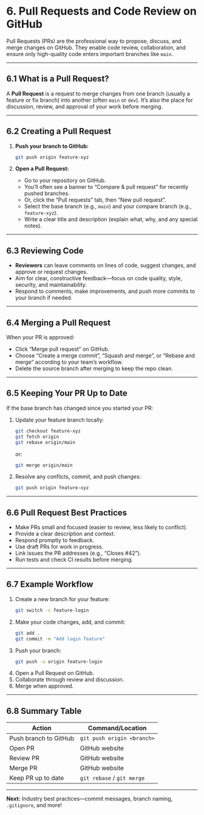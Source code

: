 # 6. Pull Requests and Code Review on GitHub

Pull Requests (PRs) are the professional way to propose, discuss, and merge changes on GitHub. They enable code review, collaboration, and ensure only high-quality code enters important branches like `main`.

---

## 6.1 What is a Pull Request?

A **Pull Request** is a request to merge changes from one branch (usually a feature or fix branch) into another (often `main` or `dev`). It’s also the place for discussion, review, and approval of your work before merging.

---

## 6.2 Creating a Pull Request

1. **Push your branch to GitHub:**
   ```bash
   git push origin feature-xyz
   ```

2. **Open a Pull Request:**
   - Go to your repository on GitHub.
   - You’ll often see a banner to “Compare & pull request” for recently pushed branches.
   - Or, click the “Pull requests” tab, then “New pull request”.
   - Select the base branch (e.g., `main`) and your compare branch (e.g., `feature-xyz`).
   - Write a clear title and description (explain what, why, and any special notes).

---

## 6.3 Reviewing Code

- **Reviewers** can leave comments on lines of code, suggest changes, and approve or request changes.
- Aim for clear, constructive feedback—focus on code quality, style, security, and maintainability.
- Respond to comments, make improvements, and push more commits to your branch if needed.

---

## 6.4 Merging a Pull Request

When your PR is approved:
- Click “Merge pull request” on GitHub.
- Choose “Create a merge commit”, “Squash and merge”, or “Rebase and merge” according to your team’s workflow.
- Delete the source branch after merging to keep the repo clean.

---

## 6.5 Keeping Your PR Up to Date

If the base branch has changed since you started your PR:
1. Update your feature branch locally:
   ```bash
   git checkout feature-xyz
   git fetch origin
   git rebase origin/main
   ```
   or:
   ```bash
   git merge origin/main
   ```
2. Resolve any conflicts, commit, and push changes:
   ```bash
   git push origin feature-xyz
   ```

---

## 6.6 Pull Request Best Practices

- Make PRs small and focused (easier to review, less likely to conflict).
- Provide a clear description and context.
- Respond promptly to feedback.
- Use draft PRs for work in progress.
- Link issues the PR addresses (e.g., “Closes #42”).
- Run tests and check CI results before merging.

---

## 6.7 Example Workflow

1. Create a new branch for your feature:
   ```bash
   git switch -c feature-login
   ```
2. Make your code changes, add, and commit:
   ```bash
   git add .
   git commit -m "Add login feature"
   ```
3. Push your branch:
   ```bash
   git push -u origin feature-login
   ```
4. Open a Pull Request on GitHub.
5. Collaborate through review and discussion.
6. Merge when approved.

---

## 6.8 Summary Table

| Action                     | Command/Location              |
|----------------------------|-------------------------------|
| Push branch to GitHub      | `git push origin <branch>`    |
| Open PR                    | GitHub website                |
| Review PR                  | GitHub website                |
| Merge PR                   | GitHub website                |
| Keep PR up to date         | `git rebase` / `git merge`    |

---

**Next:** Industry best practices—commit messages, branch naming, `.gitignore`, and more!